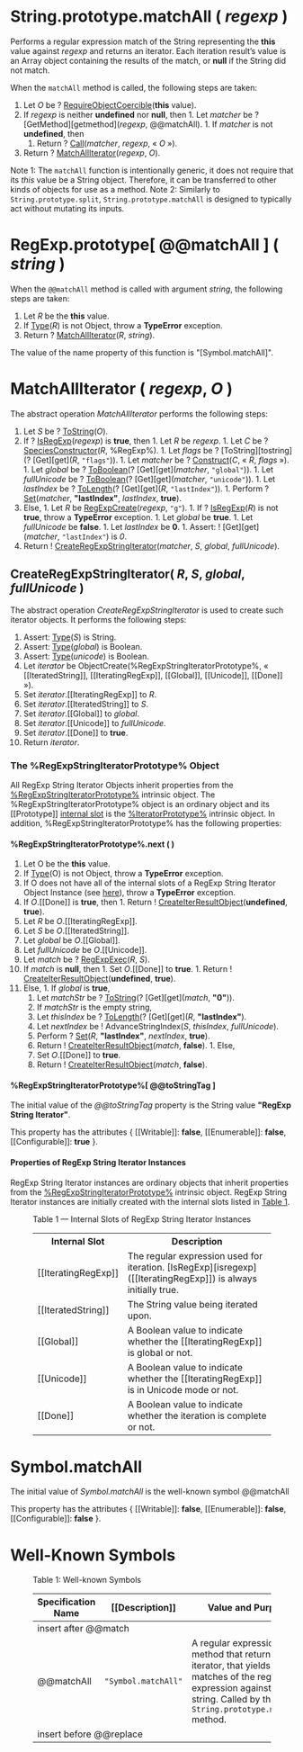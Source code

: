 # String.prototype.matchAll ( *regexp* )</h1>

Performs a regular expression match of the String representing the **this** value against *regexp* and returns an iterator. Each iteration result’s value is an Array object containing the results of the match, or **null** if the String did not match.

When the `matchAll` method is called, the following steps are taken:
  1. Let *O* be ? [RequireObjectCoercible][require-object-coercible](**this** value).
  1. If *regexp* is neither **undefined** nor **null**, then
    1. Let *matcher* be ? [GetMethod][getmethod](*regexp*, @@matchAll).
    1. If *matcher* is not **undefined**, then
      1. Return ? [Call](call)(*matcher*, *regexp*, &laquo; *O* &raquo;).
  1. Return ? [MatchAllIterator](#matchalliterator)(*regexp*, *O*).

Note 1: The `matchAll` function is intentionally generic, it does not require that its *this* value be a String object. Therefore, it can be transferred to other kinds of objects for use as a method.
Note 2: Similarly to `String.prototype.split`, `String.prototype.matchAll` is designed to typically act without mutating its inputs.

# RegExp.prototype[ @@matchAll ] ( *string* )

When the `@@matchAll` method is called with argument *string*, the following steps are taken:
  1. Let *R* be the **this** value.
  1. If [Type][type](_R_) is not Object, throw a **TypeError** exception.
  1. Return ? [MatchAllIterator](#matchalliterator)(*R*, *string*).

The value of the name property of this function is "[Symbol.matchAll]".

# MatchAllIterator ( *regexp*, *O* )

The abstract operation *MatchAllIterator* performs the following steps:
  1. Let *S* be ? [ToString][to-string](*O*).
  1. If ? [IsRegExp][isregexp](*regexp*) is **true**, then
    1. Let *R* be *regexp*.
    1. Let *C* be ? [SpeciesConstructor][species-constructor](*R*, %RegExp%).
    1. Let *flags* be ? [ToString][tostring](? [Get][get](*R*, `"flags"`)).
    1. Let *matcher* be ? [Construct][construct](*C*, « *R*, *flags* »).
    1. Let *global* be ? [ToBoolean][to-boolean](? [Get][get](*matcher*, `"global"`)).
    1. Let *fullUnicode* be ? [ToBoolean][to-boolean](? [Get][get](*matcher*, `"unicode"`)).
    1. Let *lastIndex* be ? [ToLength][tolength](? [Get][get](*R*, `"lastIndex"`)).
    1. Perform ? [Set][set](*matcher*, **"lastIndex"**, *lastIndex*, **true**).
  1. Else,
    1. Let *R* be [RegExpCreate][regexp-create](*regexp*, `"g"`).
    1. If ? [IsRegExp][isregexp](*R*) is not **true**, throw a **TypeError** exception.
    1. Let *global* be **true**.
    1. Let *fullUnicode* be **false**.
    1. Let *lastIndex* be **0**.
    1. Assert: ! [Get][get](*matcher*, `"lastIndex"`) is *0*.
  1. Return ! [CreateRegExpStringIterator](#createregexpstringiterator-abstract-operation)(*matcher*, *S*, *global*, *fullUnicode*).

## CreateRegExpStringIterator( *R*, *S*, *global*, *fullUnicode* )

The abstract operation *CreateRegExpStringIterator* is used to create such iterator objects. It performs the following steps:
  1. Assert: [Type][type](*S*) is String.
  1. Assert: [Type][type](*global*) is Boolean.
  1. Assert: [Type][type](*unicode*) is Boolean.
  1. Let *iterator* be ObjectCreate(<emu-xref href="#%RegExpStringIteratorPrototype%">%RegExpStringIteratorPrototype%</emu-xref>, « [[IteratedString]], [[IteratingRegExp]], [[Global]], [[Unicode]], [[Done]] »).
  1. Set *iterator*.[[IteratingRegExp]] to *R*.
  1. Set *iterator*.[[IteratedString]] to *S*.
  1. Set *iterator*.[[Global]] to *global*.
  1. Set *iterator*.[[Unicode]] to *fullUnicode*.
  1. Set *iterator*.[[Done]] to **true**.
  1. Return *iterator*.

### The %RegExpStringIteratorPrototype% Object

All RegExp String Iterator Objects inherit properties from the [%RegExpStringIteratorPrototype%](#the-regexpstringiteratorprototype-object) intrinsic object. The %RegExpStringIteratorPrototype% object is an ordinary object and its [[Prototype]] [internal slot][internal-slot] is the [%IteratorPrototype%][iterator-prototype] intrinsic object</a>. In addition, %RegExpStringIteratorPrototype% has the following properties:

#### %RegExpStringIteratorPrototype%.next ( )
  1. Let O be the **this** value.
  1. If [Type][type](O) is not Object, throw a **TypeError** exception.
  1. If O does not have all of the internal slots of a RegExp String Iterator Object Instance (see [here](#PropertiesOfRegExpStringIteratorInstances)), throw a **TypeError** exception.
  1. If *O*.[[Done]] is **true**, then
    1. Return ! [CreateIterResultObject][create-iter-result-object](**undefined**, **true**).
  1. Let *R* be *O*.[[IteratingRegExp]].
  1. Let *S* be *O*.[[IteratedString]].
  1. Let *global* be *O*.[[Global]].
  1. Let *fullUnicode* be *O*.[[Unicode]].
  1. Let *match* be ? [RegExpExec][regexp-exec](*R*, *S*).
  1. If *match* is **null**, then
    1. Set *O*.[[Done]] to **true**.
    1. Return ! [CreateIterResultObject][create-iter-result-object](**undefined**, **true**).
  1. Else,
    1. If *global* is **true**,
      1. Let *matchStr* be ? [ToString][to-string](? [Get][get](*match*, **"0"**)).
      1. If *matchStr* is the empty string,
        1. Let *thisIndex* be ? [ToLength][tolength](? [Get][get](*R*, **"lastIndex"**).
        1. Let *nextIndex* be ! AdvanceStringIndex(*S*, *thisIndex*, *fullUnicode*).
        1. Perform ? [Set][set](*R*, **"lastIndex"**, *nextIndex*, **true**).
      1. Return ! [CreateIterResultObject][create-iter-result-object](*match*, **false**).
    1. Else,
      1. Set *O*.[[Done]] to **true**.
      1. Return ! [CreateIterResultObject][create-iter-result-object](_match_, **false**).

#### %RegExpStringIteratorPrototype%[ @@toStringTag ]

The initial value of the _@@toStringTag_ property is the String value **"RegExp String Iterator"**.</p>
This property has the attributes { [[Writable]]: **false**, [[Enumerable]]: **false**, [[Configurable]]: **true** }.</p>

#### Properties of RegExp String Iterator Instances</h1>

RegExp String Iterator instances are ordinary objects that inherit properties from the [%RegExpStringIteratorPrototype%](#%RegExpStringIteratorPrototype%) intrinsic object. RegExp String Iterator instances are initially created with the internal slots listed in <a href="#table-1">Table 1</a>.</p>

<figure>
  <figcaption><span id="table-1">Table 1</span> — Internal Slots of RegExp String Iterator Instances</figcaption>
  <table class="real-table">
    <tbody>
      <tr>
        <th>Internal Slot</th>
        <th>Description</th>
      </tr>
      <tr>
        <td>[[IteratingRegExp]]</td>
        <td>The regular expression used for iteration. [IsRegExp][isregexp]([[IteratingRegExp]]) is always initially true.</td>
      </tr>
      <tr>
        <td>[[IteratedString]]</td>
        <td>The String value being iterated upon.</td>
      </tr>
      <tr>
        <td>[[Global]]</td>
        <td>A Boolean value to indicate whether the [[IteratingRegExp]] is global or not.</td>
      </tr>
      <tr>
        <td>[[Unicode]]</td>
        <td>A Boolean value to indicate whether the [[IteratingRegExp]] is in Unicode mode or not.</td>
      </tr>
      <tr>
        <td>[[Done]]</td>
        <td>A Boolean value to indicate whether the iteration is complete or not.</td>
      </tr>
    </tbody>
  </table>
</figure>

# Symbol.matchAll

The initial value of *Symbol.matchAll* is the well-known symbol @@matchAll

This property has the attributes { [[Writable]]: **false**, [[Enumerable]]: **false**, [[Configurable]]: **false** }.

# Well-Known Symbols

<figure>
  <figcaption>Table 1: Well-known Symbols</figcaption>
  <table>
    <thead>
      <tr>
        <th>Specification Name</th>
        <th>[[Description]]</th>
        <th>Value and Purpose</th>
      </tr>
    </thead>
    <tbody>
      <tr>
        <td colspan="3">insert after @@match</td>
      </tr>
      <tr>
        <td>@@matchAll</td>
        <td><code>"Symbol.matchAll"</code></td>
        <td>A regular expression method that returns an iterator, that yields matches of the regular expression against a string. Called by the <code>String.prototype.matchAll</code> method.</td>
      </tr>
      <tr>
        <td colspan="3">insert before @@replace</td>
      </tr>
    </tbody>
  </table>
</figure>

[to-string]: https://tc39.github.io/ecma262/#sec-tostring
[regexp-create]: https://tc39.github.io/ecma262/#sec-regexpcreate
[regexp-exec]: https://tc39.github.io/ecma262/#sec-regexpexec
[require-object-coercible]: https://tc39.github.io/ecma262/#sec-requireobjectcoercible
[internal-slot]: https://tc39.github.io/ecma262/#sec-object-internal-methods-and-internal-slots
[type]: https://tc39.github.io/ecma262/#sec-ecmascript-data-types-and-values
[iterator-prototype]: https://tc39.github.io/ecma262/#sec-%iteratorprototype%-object
[create-iter-result-object]: https://tc39.github.io/ecma262/#sec-createiterresultobject
[isregexp]: https://tc39.github.io/ecma262/#sec-isregexp
[object-create]: https://tc39.github.io/ecma262/#sec-objectcreate
[call]: https://tc39.github.io/ecma262/#sec-call
[species-constructor]: https://tc39.github.io/ecma262/#sec-speciesconstructor
[construct]: https://tc39.github.io/ecma262/#sec-construct
[tolength]: https://tc39.github.io/ecma262/#sec-tolength
[set]: https://tc39.github.io/ecma262/#sec-set-o-p-v-throw
[to-boolean]: https://tc39.github.io/ecma262/#sec-toboolean
